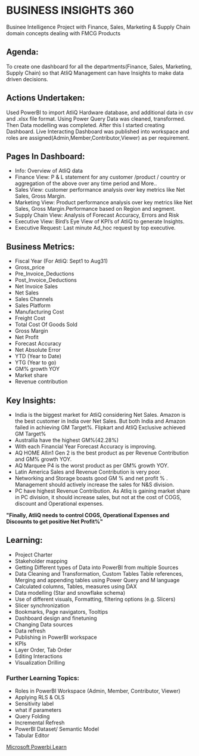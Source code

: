 # BUSINESS INSIGHTS 360

Businee Intelligence Project with Finance, Sales, Marketing & Supply Chain domain concepts dealing with FMCG Products

## Agenda:
To create one dashboard for all the departments(Finance, Sales, Marketing, Supply Chain) so that AtliQ Management can have Insights to make data driven decisions.

## Actions Undertaken:
Used PowerBI to import AtliQ Hardware database, and additional data in csv and .xlsx file format. Using Power Query Data was cleaned, transformed. 
Then Data modelling was completed.
After this I started creating Dashboard.
Live Interacting Dashboard was published into workspace and roles are assigned(Admin,Member,Contributor,Viewer) as per requirement.

## Pages In Dashboard:
* Info: Overview of AtliQ data
* Finance View: P & L statement for any customer /product / country or aggregation of the above over any time period and More..
* Sales View: customer performance analysis over key metrics like Net Sales, Gross Margin.
* Marketing View: Product performance analysis over key metrics like Net Sales, Gross Margin.Performance based on Region and segment.
* Supply Chain View: Analysis of Forecast Accuracy, Errors and Risk
* Executive View: Bird’s Eye View of KPI’s of AtliQ to generate Insights.
* Executive Request: Last minute Ad_hoc request by top executive.

## Business Metrics:
* Fiscal Year (For AtliQ: Sept1 to Aug31)
* Gross_price
* Pre_Invoice_Deductions
* Post_Invoice_Deductions
* Net Invoice Sales
* Net Sales
* Sales Channels
* Sales Platform
* Manufacturing Cost
* Freight Cost
* Total Cost Of Goods Sold
* Gross Margin
* Net Profit
* Forecast Accuracy
* Net Absolute Error
* YTD (Year to Date)
* YTG (Year to go)
* GM% growth YOY
* Market share
* Revenue contribution


## Key Insights:
* India is the biggest market for AtliQ considering Net Sales. Amazon is the best customer in India over Net Sales. But both India and Amazon failed in achieving GM Target%. Flipkart and AtliQ Exclusive achieved GM Target% 
* Australlia have the highest GM%(42.28%) 
* With each Financial Year Forecast Accuracy is improving.
* AQ HOME Allin1 Gen 2 is the best product as per Revenue Contribution and GM% growth YOY.
* AQ Marquee P4 is the worst product as per GM% growth YOY. 
* Latin America Sales and Revenue Contribution is very poor.
* Networking and Storage boasts good GM % and net profit % .  Management should actively increase the sales for N&S division.
* PC have highest Revenue Contribution. As Atliq is gaining market share in PC division, it should increase sales, but not at the cost of COGS, discount and Operational expenses.

**"Finally, AtliQ needs to control COGS, Operational Expenses and Discounts to get positive Net Profit%"**


## Learning:
* Project Charter
* Stakeholder mapping
* Getting Different types of Data into PowerBI from multiple Sources
* Data Cleaning and Transformation, Custom Tables Table references, Merging and appending tables using Power Query and M language
* Calculated columns, Tables, measures using DAX
* Data modelling (Star and snowflake schema)
* Use of different visuals, Formatting, filtering options (e.g. Slicers)
* Slicer synchronization
* Bookmarks, Page navigators, Tooltips
* Dashboard design and finetuning
* Changing Data sources
* Data refresh
* Publishing in PowerBI workspace
* KPIs
* Layer Order, Tab Order
* Editing Interactions
* Visualization Drilling


### Further Learning Topics:
* Roles in PowerBI Workspace (Admin, Member, Contributor, Viewer)
* Applying RLS & OLS
* Sensitivity label
* what if parameters
* Query Folding
* Incremental Refresh
* PowerBI Dataset/ Semantic Model
* Tabular Editor

[Microsoft Powerbi Learn](https://learn.microsoft.com/en-us/training/powerplatform/power-bi)



 
